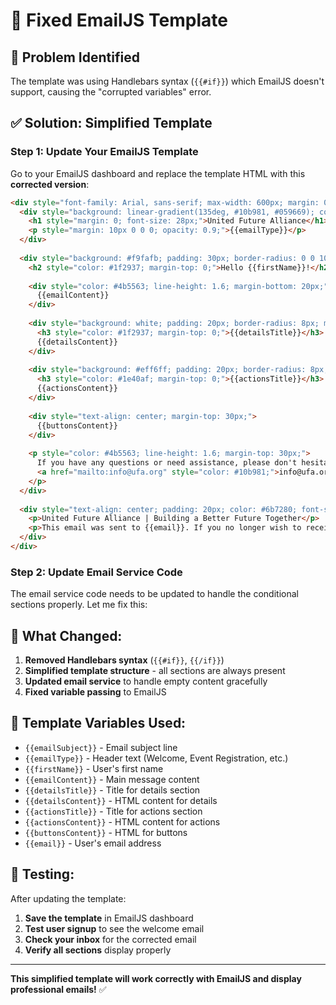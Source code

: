 # 🔧 Fixed EmailJS Template

## 🚨 **Problem Identified**
The template was using Handlebars syntax (`{{#if}}`) which EmailJS doesn't support, causing the "corrupted variables" error.

## ✅ **Solution: Simplified Template**

### **Step 1: Update Your EmailJS Template**

Go to your EmailJS dashboard and replace the template HTML with this **corrected version**:

```html
<div style="font-family: Arial, sans-serif; max-width: 600px; margin: 0 auto; padding: 20px;">
  <div style="background: linear-gradient(135deg, #10b981, #059669); color: white; padding: 30px; text-align: center; border-radius: 10px 10px 0 0;">
    <h1 style="margin: 0; font-size: 28px;">United Future Alliance</h1>
    <p style="margin: 10px 0 0 0; opacity: 0.9;">{{emailType}}</p>
  </div>
  
  <div style="background: #f9fafb; padding: 30px; border-radius: 0 0 10px 10px;">
    <h2 style="color: #1f2937; margin-top: 0;">Hello {{firstName}}!</h2>
    
    <div style="color: #4b5563; line-height: 1.6; margin-bottom: 20px;">
      {{emailContent}}
    </div>
    
    <div style="background: white; padding: 20px; border-radius: 8px; margin: 20px 0; border-left: 4px solid #10b981;">
      <h3 style="color: #1f2937; margin-top: 0;">{{detailsTitle}}</h3>
      {{detailsContent}}
    </div>
    
    <div style="background: #eff6ff; padding: 20px; border-radius: 8px; margin: 20px 0;">
      <h3 style="color: #1e40af; margin-top: 0;">{{actionsTitle}}</h3>
      {{actionsContent}}
    </div>
    
    <div style="text-align: center; margin-top: 30px;">
      {{buttonsContent}}
    </div>
    
    <p style="color: #4b5563; line-height: 1.6; margin-top: 30px;">
      If you have any questions or need assistance, please don't hesitate to contact us at 
      <a href="mailto:info@ufa.org" style="color: #10b981;">info@ufa.org</a>.
    </p>
  </div>
  
  <div style="text-align: center; padding: 20px; color: #6b7280; font-size: 14px;">
    <p>United Future Alliance | Building a Better Future Together</p>
    <p>This email was sent to {{email}}. If you no longer wish to receive these emails, you can <a href="#" style="color: #10b981;">unsubscribe</a>.</p>
  </div>
</div>
```

### **Step 2: Update Email Service Code**

The email service code needs to be updated to handle the conditional sections properly. Let me fix this:

## 🔧 **What Changed:**

1. **Removed Handlebars syntax** (`{{#if}}`, `{{/if}}`)
2. **Simplified template structure** - all sections are always present
3. **Updated email service** to handle empty content gracefully
4. **Fixed variable passing** to EmailJS

## 📧 **Template Variables Used:**

- `{{emailSubject}}` - Email subject line
- `{{emailType}}` - Header text (Welcome, Event Registration, etc.)
- `{{firstName}}` - User's first name
- `{{emailContent}}` - Main message content
- `{{detailsTitle}}` - Title for details section
- `{{detailsContent}}` - HTML content for details
- `{{actionsTitle}}` - Title for actions section
- `{{actionsContent}}` - HTML content for actions
- `{{buttonsContent}}` - HTML for buttons
- `{{email}}` - User's email address

## 🧪 **Testing:**

After updating the template:
1. **Save the template** in EmailJS dashboard
2. **Test user signup** to see the welcome email
3. **Check your inbox** for the corrected email
4. **Verify all sections** display properly

---

**This simplified template will work correctly with EmailJS and display professional emails!** ✅
